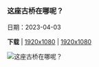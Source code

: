 ### 这座古桥在哪呢？

日期：2023-04-03

**下载**  |  [1920x1080](https://cn.bing.com/th?id=OHR.RomanBridge_ZH-CN4699931052_1920x1080.jpg)  |  [1920x1080](https://cn.bing.com/th?id=OHR.RomanBridge_ZH-CN4699931052_UHD.jpg)

![这座古桥在哪呢？](https://cn.bing.com/th?id=OHR.RomanBridge_ZH-CN4699931052_1920x1080.jpg "科尔多瓦的古罗马桥，西班牙 (© Jeremy Woodhouse/Getty Images)")

